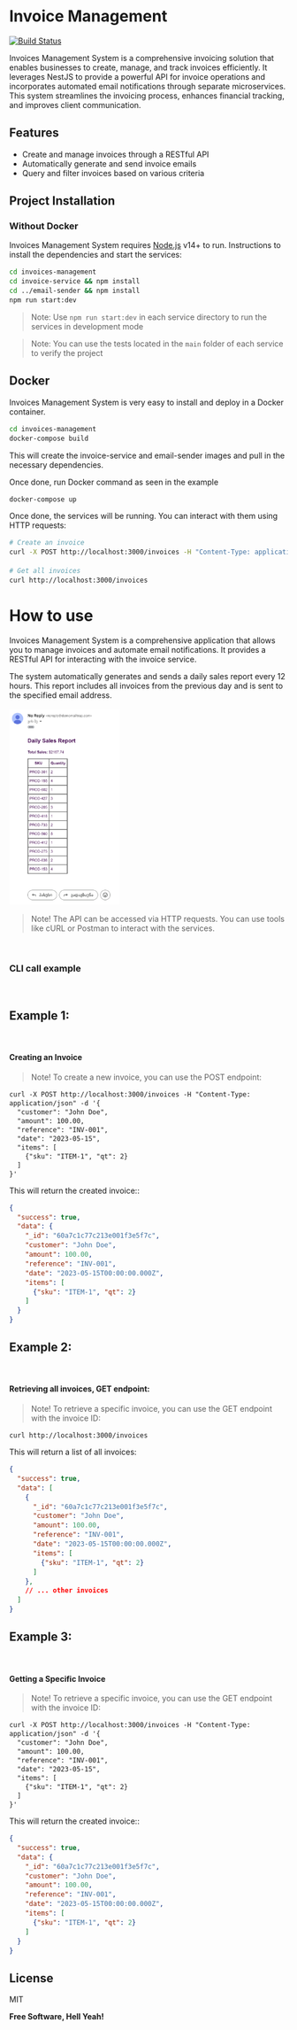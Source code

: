 
# Invoice Management 

[![Build Status](https://travis-ci.org/joemccann/dillinger.svg?branch=master)](https://travis-ci.org/joemccann/dillinger)

Invoices Management System is a comprehensive invoicing solution that enables businesses to create, manage, and track invoices efficiently. It leverages NestJS to provide a powerful API for invoice operations and incorporates automated email notifications through separate microservices. This system streamlines the invoicing process, enhances financial tracking, and improves client communication.

## Features

- Create and manage invoices through a RESTful API
- Automatically generate and send invoice emails
- Query and filter invoices based on various criteria


## Project Installation

### Without Docker

Invoices Management System requires [Node.js](https://nodejs.org/) v14+ to run.
Instructions to install the dependencies and start the services:
```sh
cd invoices-management
cd invoice-service && npm install
cd ../email-sender && npm install
npm run start:dev
```
> Note: Use `npm run start:dev` in each service directory to run the services in development mode

> Note: You can use the tests located in the `main` folder of each service to verify the project

## Docker

Invoices Management System is very easy to install and deploy in a Docker container.

```sh
cd invoices-management
docker-compose build
```

This will create the invoice-service and email-sender images and pull in the necessary dependencies.

Once done, run Docker command as seen in the example

```sh
docker-compose up
```


Once done, the services will be running. You can interact with them using HTTP requests:

```sh
# Create an invoice
curl -X POST http://localhost:3000/invoices -H "Content-Type: application/json" -d '{"customer":"John Doe","amount":100,"reference":"INV-001"}'

# Get all invoices
curl http://localhost:3000/invoices
```

# How to use 

Invoices Management System is a comprehensive application that allows you to manage invoices and automate email notifications. It provides a RESTful API for interacting with the invoice service.

The system automatically generates and sends a daily sales report every 12 hours. This report includes all invoices from the previous day and is sent to the specified email address.
<br>
<br>
<img src="./images/image.png" alt="invoce being sent to email" width="200"/>



> Note! The API can be accessed via HTTP requests. You can use tools like cURL or Postman to interact with the services.

</br>


### CLI call example



</br>

## Example 1:

</br>

#### Creating an Invoice

> Note! To create a new invoice, you can use the POST endpoint:

```curl
curl -X POST http://localhost:3000/invoices -H "Content-Type: application/json" -d '{
  "customer": "John Doe",
  "amount": 100.00,
  "reference": "INV-001",
  "date": "2023-05-15",
  "items": [
    {"sku": "ITEM-1", "qt": 2}
  ]
}'
```

This will return the created invoice:: 

```json
{
  "success": true,
  "data": {
    "_id": "60a7c1c77c213e001f3e5f7c",
    "customer": "John Doe",
    "amount": 100.00,
    "reference": "INV-001",
    "date": "2023-05-15T00:00:00.000Z",
    "items": [
      {"sku": "ITEM-1", "qt": 2}
    ]
  }
}
```
## Example 2:

</br>

#### Retrieving all invoices, GET endpoint:

> Note! To retrieve a specific invoice, you can use the GET endpoint with the invoice ID:

```curl
curl http://localhost:3000/invoices
```

This will return a list of all invoices:

```json
{
  "success": true,
  "data": [
    {
      "_id": "60a7c1c77c213e001f3e5f7c",
      "customer": "John Doe",
      "amount": 100.00,
      "reference": "INV-001",
      "date": "2023-05-15T00:00:00.000Z",
      "items": [
        {"sku": "ITEM-1", "qt": 2}
      ]
    },
    // ... other invoices
  ]
}
```
## Example 3:

</br>

#### Getting a Specific Invoice

> Note! To retrieve a specific invoice, you can use the GET endpoint with the invoice ID:

```curl
curl -X POST http://localhost:3000/invoices -H "Content-Type: application/json" -d '{
  "customer": "John Doe",
  "amount": 100.00,
  "reference": "INV-001",
  "date": "2023-05-15",
  "items": [
    {"sku": "ITEM-1", "qt": 2}
  ]
}'
```

This will return the created invoice:: 

```json
{
  "success": true,
  "data": {
    "_id": "60a7c1c77c213e001f3e5f7c",
    "customer": "John Doe",
    "amount": 100.00,
    "reference": "INV-001",
    "date": "2023-05-15T00:00:00.000Z",
    "items": [
      {"sku": "ITEM-1", "qt": 2}
    ]
  }
}
```


## License

MIT

**Free Software, Hell Yeah!**